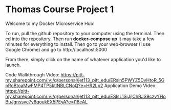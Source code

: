 # Thomas Course Project 1
 
Welcome to my Docker Microservice Hub!

To run, pull the github repository to your computer using the terminal.
Then cd into the repository. 
Then run **docker-compose up**
It may take a few minutes for everything to install. 
Then go to your web-browser (I use Google Chrome) and go to http://localhost:5000 

From there, simply click on the name of whatever application you'd like to launch.

Code Walkthrough Video: https://pitt-my.sharepoint.com/:v:/g/personal/jet113_pitt_edu/ERsin5PWYZ5DvHtoR_5GpRoBtoaMwFMP4TP5ktlNBLCNoQ?e=HR2Lp2
Application Demo Video: https://pitt-my.sharepoint.com/:v:/g/personal/jet113_pitt_edu/ESIsL1SjJjlChRJS9czvYHoBuJgnssvc7y8qoukEX5PEyA?e=l18cAL

